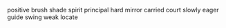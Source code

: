 positive brush shade spirit principal hard mirror carried court slowly eager guide swing weak locate